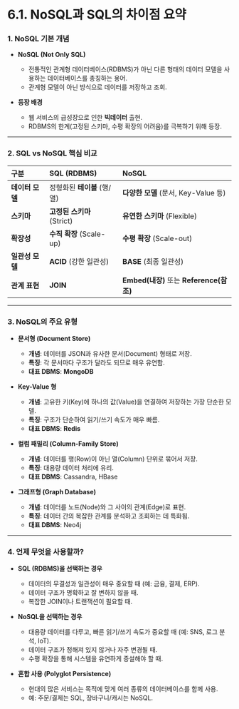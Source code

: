 # 6.1. NoSQL과 SQL의 차이점 요약

### 1. NoSQL 기본 개념

- **NoSQL (Not Only SQL)**
  - 전통적인 관계형 데이터베이스(RDBMS)가 아닌 다른 형태의 데이터 모델을 사용하는 데이터베이스를 총칭하는 용어.
  - 관계형 모델이 아닌 방식으로 데이터를 저장하고 조회.

- **등장 배경**
  - 웹 서비스의 급성장으로 인한 **빅데이터** 출현.
  - RDBMS의 한계(고정된 스키마, 수평 확장의 어려움)를 극복하기 위해 등장.

---

### 2. SQL vs NoSQL 핵심 비교

| 구분 | SQL (RDBMS) | NoSQL |
| :--- | :--- | :--- |
| **데이터 모델** | 정형화된 **테이블** (행/열) | **다양한 모델** (문서, Key-Value 등) |
| **스키마** | **고정된 스키마** (Strict) | **유연한 스키마** (Flexible) |
| **확장성** | **수직 확장** (Scale-up) | **수평 확장** (Scale-out) |
| **일관성 모델** | **ACID** (강한 일관성) | **BASE** (최종 일관성) |
| **관계 표현** | **JOIN** | **Embed(내장)** 또는 **Reference(참조)** |

---

### 3. NoSQL의 주요 유형

- **문서형 (Document Store)**
  - **개념**: 데이터를 JSON과 유사한 문서(Document) 형태로 저장.
  - **특징**: 각 문서마다 구조가 달라도 되므로 매우 유연함.
  - **대표 DBMS**: **MongoDB**

- **Key-Value 형**
  - **개념**: 고유한 키(Key)에 하나의 값(Value)을 연결하여 저장하는 가장 단순한 모델.
  - **특징**: 구조가 단순하여 읽기/쓰기 속도가 매우 빠름.
  - **대표 DBMS**: **Redis**

- **컬럼 패밀리 (Column-Family Store)**
  - **개념**: 데이터를 행(Row)이 아닌 열(Column) 단위로 묶어서 저장.
  - **특징**: 대용량 데이터 처리에 유리.
  - **대표 DBMS**: Cassandra, HBase

- **그래프형 (Graph Database)**
  - **개념**: 데이터를 노드(Node)와 그 사이의 관계(Edge)로 표현.
  - **특징**: 데이터 간의 복잡한 관계를 분석하고 조회하는 데 특화됨.
  - **대표 DBMS**: Neo4j

---

### 4. 언제 무엇을 사용할까?

- **SQL (RDBMS)을 선택하는 경우**
  - 데이터의 무결성과 일관성이 매우 중요할 때 (예: 금융, 결제, ERP).
  - 데이터 구조가 명확하고 잘 변하지 않을 때.
  - 복잡한 JOIN이나 트랜잭션이 필요할 때.

- **NoSQL을 선택하는 경우**
  - 대용량 데이터를 다루고, 빠른 읽기/쓰기 속도가 중요할 때 (예: SNS, 로그 분석, IoT).
  - 데이터 구조가 정해져 있지 않거나 자주 변경될 때.
  - 수평 확장을 통해 시스템을 유연하게 증설해야 할 때.

- **혼합 사용 (Polyglot Persistence)**
  - 현대의 많은 서비스는 목적에 맞게 여러 종류의 데이터베이스를 함께 사용.
  - 예: 주문/결제는 SQL, 장바구니/캐시는 NoSQL.
